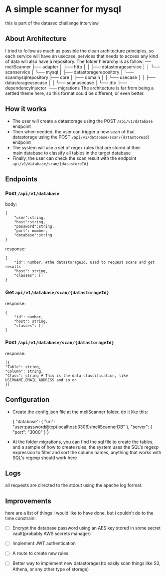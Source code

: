 
# A simple scanner for mysql

this is part of the datasec challange interview

  

## About Architecture

I tried to follow as much as possible the clean architecture principles, so each service will have an usecase, services that needs to access any kind of data will also have a repository.
The folder hierarchy is as follow: 
── meliScanner
    ├── adapter
    │   ├── http
    │   │   ├── datastorageservice
    │   │   └── scanservice
    │   └── mysql
    │       ├── datastoragerepository
    │       └── scanmysqlrepository
    ├── core
    │   ├── domain
    │   │   └── usecase
    │   │       ├── datastorageusecase
    │   │       └── scanusecase
    │   └── dto
    ├── dependencyInjector
    └── migrations
 The architecture is far from being a settled theme here, so this format could be different, or even better.
  
  ## How it works
 -  The user will create a datastorage using the POST `/api/v1/database`
   endpoint   
- Then when needed, the user can trigger a new scan of that   
   datastorage using the POST `/api/v1/database/scan/{datastoreId}` endpoint
 - The system will use a set of regex rules that are stored at their   
   main database to classify all tables in the target database
- Finally, the user can check the scan result with the endpoint `api/v1/database/scan/{datastoreId}`

## Endpoints

### Post `/api/v1/database`
 body:
 
    {
    	"user":string,
    	"host":string,
    	"password":string,
    	"port": number,
    	"database":string
    }
   response:

    {
    	"id": number, #the datastorageId, used to request scans and get results
    	"host": string,
    	"classes": []
    }


### Get `api/v1/database/scan/{datastorageId}`
response:

    {
    	"id": number,
    	"host": string,
    	"classes": []
    }

### Post `/api/v1/database/scan/{datastorageId}`
response: 

    [{
    "Table": string,
    "Column": string,
    "Class": string # This is the data classification, like USERNAME,EMAIL_ADDRESS and so on
    }]

## Configuration

 - Create the config.json  file at the meliScanner folder, do it like
   this:

    {
      "database": {
        "url": "user:password@tcp(localhost:3306)/meliScannerDB"
      },
      "server": {
        "port": "3000"
      }
    }

 - At the folder migrations, you can find the sql file to create the
   tables, and a sample of how to create rules, the system uses the
   SQL's regexp expression to filter and sort the column names, anything
   that works with SQL's regexp should work here

## Logs
all requests are directed to the stdout using the apache log format.

## Improvements
here are a list of things I would like to have done, but i couldn't do to the time constrain:

 - [ ] Encrypt the database password using an AES key stored in some secret vault(probably AWS secrets manager)
 - [ ] Implement JWT authentication
 - [ ] A route to create new rules
 - [ ] Better way to implement new datastorages(to easily scan things like S3, Athena, or any other type of storage) 

